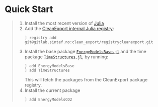 # Quick Start

>  1. Install the most recent version of [Julia](https://julialang.org/downloads/)
>  2. Add the [CleanExport internal Julia registry](https://gitlab.sintef.no/clean_export/registrycleanexport):
>     ```
>     ] registry add git@gitlab.sintef.no:clean_export/registrycleanexport.git
>     ```
>  3. Install the base package [`EnergyModelsBase.jl`](https://clean_export.pages.sintef.no/energymodelsbase.jl/) and the time package [`TimeStructures.jl`](https://clean_export.pages.sintef.no/timestructures.jl/), by running:
>     ```
>     ] add EnergyModelsBase
>     ] add TimeStructures
>     ```
>     This will fetch the packages from the CleanExport package registry.
>  4. Install the current package
>     ```
>     ] add EnergyModelsCO2
>     ```
>
